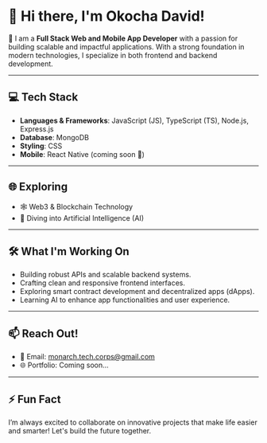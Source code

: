 # 👋 Hi there, I'm Okocha David!

🚀 I am a **Full Stack Web and Mobile App Developer** with a passion for building scalable and impactful applications. With a strong foundation in modern technologies, I specialize in both frontend and backend development.

---

## 💻 Tech Stack
- **Languages & Frameworks**: JavaScript (JS), TypeScript (TS), Node.js, Express.js
- **Database**: MongoDB
- **Styling**: CSS
- **Mobile**: React Native (coming soon 👀)

---

## 🌐 Exploring
- 🕸️ Web3 & Blockchain Technology
- 🤖 Diving into Artificial Intelligence (AI)

---

## 🛠️ What I'm Working On
- Building robust APIs and scalable backend systems.
- Crafting clean and responsive frontend interfaces.
- Exploring smart contract development and decentralized apps (dApps).
- Learning AI to enhance app functionalities and user experience.

---

## 📫 Reach Out!
- 📧 Email: [monarch.tech.corps@gmail.com](mailto:monarch.tech.corps@gmail.com)
- 🌐 Portfolio: Coming soon...

---

## ⚡ Fun Fact
I’m always excited to collaborate on innovative projects that make life easier and smarter! Let's build the future together.

